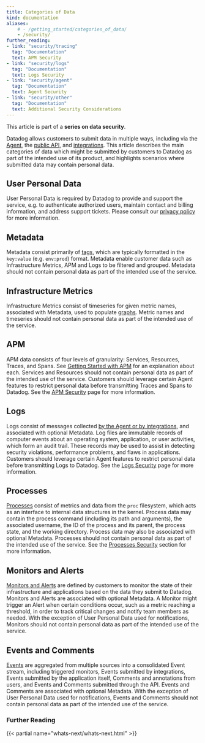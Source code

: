```yaml
---
title: Categories of Data
kind: documentation
aliases:
    # - /getting_started/categories_of_data/
    - /security/
further_reading:
- link: "security/tracing"
  tag: "Documentation"
  text: APM Security
- link: "security/logs"
  tag: "Documentation"
  text: Logs Security
- link: "security/agent"
  tag: "Documentation"
  text: Agent Security
- link: "security/other"
  tag: "Documentation"
  text: Additional Security Considerations
---
```


This article is part of a **series on data security**.

Datadog allows customers to submit data in multiple ways, including via the [Agent][1], the [public API][2], and [integrations][3]. This article describes the main categories of data which might be submitted by customers to Datadog as part of the intended use of its product, and highlights scenarios where submitted data may contain personal data.

## User Personal Data

User Personal Data is required by Datadog to provide and support the service, e.g. to authenticate authorized users, maintain contact and billing information, and address support tickets. Please consult our [privacy policy][4] for more information.

## Metadata

Metadata consist primarily of [tags][5], which are typically formatted in the `key:value` (e.g. `env:prod`) format. Metadata enable customer data such as Infrastructure Metrics, APM and Logs to be filtered and grouped. Metadata should not contain personal data as part of the intended use of the service.

## Infrastructure Metrics

Infrastructure Metrics consist of timeseries for given metric names, associated with Metadata, used to populate [graphs][6]. Metric names and timeseries should not contain personal data as part of the intended use of the service.

## APM

APM data consists of four levels of granularity: Services, Resources, Traces, and Spans. See [Getting Started with APM][7] for an explanation about each. Services and Resources should not contain personal data as part of the intended use of the service. Customers should leverage certain Agent features to restrict personal data before transmitting Traces and Spans to Datadog. See the [APM Security][12] page for more information.

## Logs

Logs consist of messages collected [by the Agent or by integrations][8], and associated with optional Metadata. Log files are immutable records of computer events about an operating system, application, or user activities, which form an audit trail. These records may be used to assist in detecting security violations, performance problems, and flaws in applications. Customers should leverage certain Agent features to restrict personal data before transmitting Logs to Datadog. See the [Logs Security][13] page for more information.

## Processes

[Processes][9] consist of metrics and data from the `proc` filesystem, which acts as an interface to internal data structures in the kernel. Process data may contain the process command (including its path and arguments), the associated username, the ID of the process and its parent, the process state, and the working directory. Process data may also be associated with optional Metadata. Processes should not contain personal data as part of the intended use of the service. See the [Processes Security][14] section for more information.

## Monitors and Alerts

[Monitors and Alerts][10] are defined by customers to monitor the state of their infrastructure and applications based on the data they submit to Datadog. Monitors and Alerts are associated with optional Metadata. A Monitor might trigger an Alert when certain conditions occur, such as a metric reaching a threshold, in order to track critical changes and notify team members as needed. With the exception of User Personal Data used for notifications, Monitors should not contain personal data as part of the intended use of the service.

## Events and Comments

[Events][11] are aggregated from multiple sources into a consolidated Event stream, including triggered monitors, Events submitted by integrations, Events submitted by the application itself, Comments and annotations from users, and Events and Comments submitted through the API. Events and Comments are associated with optional Metadata. With the exception of User Personal Data used for notifications, Events and Comments should not contain personal data as part of the intended use of the service.

### Further Reading

{{< partial name="whats-next/whats-next.html" >}}

[1]: /agent/
[2]: /api/
[3]: /integrations/
[4]: https://www.datadoghq.com/legal/privacy/
[5]: /getting_started/tagging/
[6]: /graphing/
[7]: /tracing/visualization/
[8]: /logs/log_collection/
[9]: /graphing/infrastructure/process/
[10]: /monitors/
[11]: /graphing/event_stream/
[12]: /security/tracing/
[13]: /security/logs/
[14]: /security/other/

